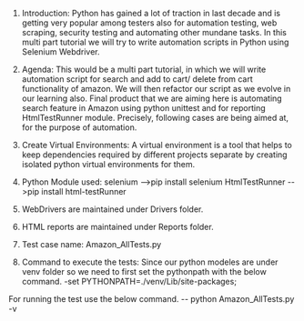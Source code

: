 1. Introduction:
Python has gained a lot of traction in last decade and is getting very popular among testers also for automation testing, web scraping, security testing and automating other mundane tasks. In this multi part tutorial we will try to write automation scripts in Python using Selenium Webdriver.

2. Agenda:
This would be a multi part tutorial, in which we will write automation script for search and add to cart/ delete from cart functionality of amazon. We will then refactor our script as we evolve in our learning also. Final product that we are aiming here is automating search feature in Amazon using python unittest and for reporting HtmlTestRunner module. Precisely, following cases are being aimed at, for the purpose of automation.

3. Create Virtual Environments:
A virtual environment is a tool that helps to keep dependencies required by different projects separate by creating isolated python virtual environments for them.

4. Python Module used:
selenium -->pip install selenium
HtmlTestRunner -->pip install html-testRunner

5. WebDrivers are maintained under Drivers folder.

6. HTML reports are maintained under Reports folder.

7. Test case name: 
Amazon_AllTests.py

8. Command to execute the tests:
Since our python modeles are under venv folder so we need to first set the pythonpath with the below command.
  -set PYTHONPATH=./venv/Lib/site-packages;

For running the test use the below command.
  -- python Amazon_AllTests.py -v
